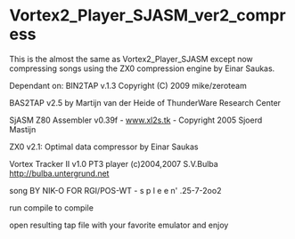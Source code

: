 # Vortex2_Player_SJASM_ver2_compress

This is the almost the same as Vortex2_Player_SJASM except now compressing songs using the ZX0 compression engine by Einar Saukas.

Dependant on:
BIN2TAP v.1.3 Copyright (C) 2009 mike/zeroteam

BAS2TAP v2.5 by Martijn van der Heide of ThunderWare Research Center

SjASM Z80 Assembler v0.39f - www.xl2s.tk - Copyright 2005 Sjoerd Mastijn

ZX0 v2.1: Optimal data compressor by Einar Saukas

Vortex Tracker II v1.0 PT3 player (c)2004,2007 S.V.Bulba 
http://bulba.untergrund.net

song BY NIK-O FOR RGI/POS-WT - s p l e e n' .25-7-2oo2

run compile to compile

open resulting tap file with your favorite emulator and enjoy
